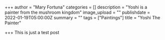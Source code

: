 +++
author = "Mary Fortuna"
categories = []
description = "Yoshi is a painter from the mushroom kingdom"
image_upload = ""
publishdate = 2022-01-19T05:00:00Z
summary = ""
tags = ["Paintings"]
title = "Yoshi The Painter"

+++
This is just a test post